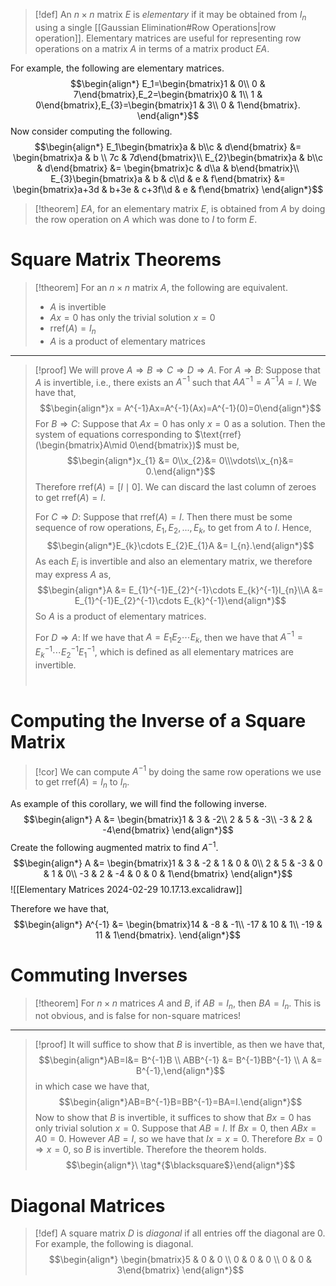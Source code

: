 >[!def]
>An $n\times n$ matrix $E$ is *elementary* if it may be obtained from $I_{n}$ using a single [[Gaussian Elimination#Row Operations|row operation]]. Elementary matrices are useful for representing row operations on a matrix $A$ in terms of a matrix product $EA$.

For example, the following are elementary matrices.
$$\begin{align*}
E_1=\begin{bmatrix}1 & 0\\
0 & 7\end{bmatrix},E_2=\begin{bmatrix}0 & 1\\
1 & 0\end{bmatrix},E_{3}=\begin{bmatrix}1 & 3\\
0 & 1\end{bmatrix}.
\end{align*}$$
Now consider computing  the following.
$$\begin{align*}
E_1\begin{bmatrix}a & b\\c & d\end{bmatrix} &= \begin{bmatrix}a & b \\ 7c & 7d\end{bmatrix}\\
E_{2}\begin{bmatrix}a & b\\c & d\end{bmatrix} &= \begin{bmatrix}c & d\\a & b\end{bmatrix}\\
E_{3}\begin{bmatrix}a & b & c\\d & e & f\end{bmatrix} &= \begin{bmatrix}a+3d & b+3e & c+3f\\d & e & f\end{bmatrix}
\end{align*}$$
>[!theorem]
>$EA$, for an elementary matrix $E$, is obtained from $A$ by doing the row operation on $A$ which was done to $I$ to form $E$.

# Square Matrix Theorems
>[!theorem]
>For an $n\times n$ matrix $A$, the following are equivalent.
>- $A$ is invertible
>- $Ax=0$ has only the trivial solution $x=0$
>- $\text{rref}(A)=I_{n}$
>- $A$ is a product of elementary matrices
---
>[!proof]
>We will prove $A \Rightarrow B \Rightarrow C \Rightarrow D \Rightarrow A$.
>For $A \Rightarrow B$:
>Suppose that $A$ is invertible, i.e., there exists an $A^{-1}$ such that $AA^{-1}=A^{-1}A=I$.
>We have that,
>$$\begin{align*}x = A^{-1}Ax=A^{-1}(Ax)=A^{-1}(0)=0\end{align*}$$
>For $B \Rightarrow C$:
>Suppose that $Ax = 0$ has only $x=0$ as a solution. Then the system of equations corresponding to $\text{rref}(\begin{bmatrix}A\mid 0\end{bmatrix})$ must be,
>$$\begin{align*}x_{1} &= 0\\x_{2}&= 0\\\vdots\\x_{n}&= 0.\end{align*}$$
>Therefore $\text{rref}(A)=[I\mid 0]$. We can discard the last column of zeroes to get $\text{rref}(A) = I$.
>
>For $C \Rightarrow D$:
>Suppose that $\text{rref}(A)=I$. Then there must be some sequence of row operations, $E_{1},E_{2},...,E_{k}$, to get from $A$ to $I$. Hence,
>$$\begin{align*}E_{k}\cdots E_{2}E_{1}A &= I_{n}.\end{align*}$$
>As each $E_{i}$ is invertible and also an elementary matrix, we therefore may express $A$ as,
>$$\begin{align*}A &= E_{1}^{-1}E_{2}^{-1}\cdots E_{k}^{-1}I_{n}\\A &= E_{1}^{-1}E_{2}^{-1}\cdots E_{k}^{-1}\end{align*}$$
>So $A$ is a product of elementary matrices.
>
>For $D \Rightarrow A$:
>If we have that $A=E_{1}E_{2}\cdots E_{k}$, then we have that $A^{-1}=E_{k}^{-1}\cdots E_{2}^{-1}E_{1}^{-1}$, which is defined as all elementary matrices are invertible.
>$$\ \tag*{$\blacksquare$}$$

# Computing the Inverse of a Square Matrix
>[!cor]
>We can compute $A^{-1}$ by doing the same row operations we use to get $\text{rref}(A)=I_{n}$ to $I_{n}$.

As example of this corollary, we will find the following inverse.
$$\begin{align*}
A &= \begin{bmatrix}1 & 3 & -2\\
2 & 5 & -3\\
-3 & 2 & -4\end{bmatrix}
\end{align*}$$
Create the following augmented matrix to find $A^{-1}$.
$$\begin{align*}
A &= \begin{bmatrix}1 & 3 & -2 & 1 & 0 & 0\\
2 & 5 & -3 & 0 & 1 & 0\\
-3 & 2 & -4 & 0 & 0 & 1\end{bmatrix}
\end{align*}$$
![[Elementary Matrices 2024-02-29 10.17.13.excalidraw]]

Therefore we have that,
$$\begin{align*}
A^{-1} &= \begin{bmatrix}14 & -8 & -1\\
-17 & 10 & 1\\
-19 & 11 & 1\end{bmatrix}.
\end{align*}$$

# Commuting Inverses
>[!theorem]
>For $n\times n$ matrices $A$ and $B$, if $AB=I_{n}$, then $BA = I_{n}$.
>This is not obvious, and is false for non-square matrices!
---
>[!proof]
>It will suffice to show that $B$ is invertible, as then we have that,
>$$\begin{align*}AB=I&= B^{-1}B \\ ABB^{-1} &= B^{-1}BB^{-1} \\ A &= B^{-1},\end{align*}$$
>in which case we have that,
>$$\begin{align*}AB=B^{-1}B=BB^{-1}=BA=I.\end{align*}$$
>Now to show that $B$ is invertible, it suffices to show that $Bx=0$ has only trivial solution $x=0$. Suppose that $AB=I$.
>If $Bx=0$, then $ABx=A0=0$. However $AB=I$, so we have that $Ix=x=0$. Therefore $Bx=0 \Rightarrow x=0$, so $B$ is invertible. Therefore the theorem holds.
>$$\begin{align*}\ \tag*{$\blacksquare$}\end{align*}$$

# Diagonal Matrices
>[!def]
>A square matrix $D$ is *diagonal* if all entries off the diagonal are $0$.
>For example, the following is diagonal.
>$$\begin{align*}
\begin{bmatrix}5 & 0 & 0 \\ 0 & 0 & 0 \\ 0 & 0 & 3\end{bmatrix}
\end{align*}$$

